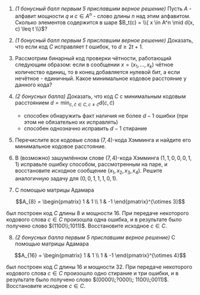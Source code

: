 1. *(1 бонусный балл первым 5 приславшим верное решение)* Пусть $A$ - алфавит мощности $q$ и $c \in A^n$ - слово длины $n$ над этим алфавитом. Сколько элементов содержится в шаре $B_t(c) = \\{ x \in A^n \mid d(x, c) \leq t \\}$?

2. *(1 бонусный балл первым 5 приславшим верное решение)* Доказать, что если код $C$ исправляет $t$ ошибок, то $d \geq 2t+1$.

3. Рассмотрим бинарный код проверки чётности, работающий следующим образом: если в сообщении $x = (x_1, \dots, x_k)$ чётное количество единиц, то в конец добавляется нулевой бит, а если нечётное - единичный. Какое минимальное кодовое расстояние у данного кода?

4. *(2 бонусных балла)* Доказать, что код $C$ с минимальным кодовым расстоянием $d = \min_{c, \tilde c \in C, c \neq \tilde c} d(c, \tilde c)$

    + способен обнаружить факт наличия не более $d-1$ ошибки (при этом не обязательно их исправлять) 
    + способен однозначно исправить $d-1$ стирание

5. Перечислите все кодовые слова $(7,4)$-кода Хэмминга и найдите его минимальное кодовое расстояние.

6. В (возможно) зашумлённом слове $(7,4)$-кода Хэмминга $(1,1,0,0,0,1,1)$ исправьте ошибку способом, рассмотренным на паре, и восстановите исходное сообщение $(x_1, x_2, x_3, x_4)$. Решите аналогичную задачу для $(0,0,1,1,1,0,1)$.

7. С помощью матрицы Адамара 
```math
A_{8} = \begin{pmatrix} 1 & 1 \\ 1 & -1 \end{pmatrix}^{\otimes 3}
``` 
был построен код $C$ длины $8$ и мощности $16$. При передаче некоторого кодового слова $c \in C$ произошла одна ошибка, и в результате было получено слово $(1100\\;1011)$. Восстановите исходное $c \in C$.

8. *(2 бонусных балла первым 5 приславшим верное решение)* С помощью матрицы Адамара 
```math 
A_{16} = \begin{pmatrix} 1 & 1 \\ 1 & -1 \end{pmatrix}^{\otimes 4}
```
был построен код $C$ длины $16$ и мощности $32$. При передаче некоторого кодового слова $c \in C$ произошло одно стирание и три ошибки, и в результате было получено слово $(0000\\;?000\\; 1100\\;0011)$. Восстановите исходное $c \in C$.
